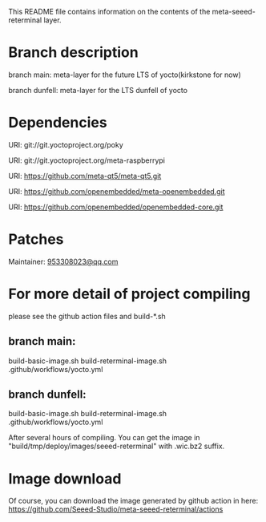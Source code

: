 This README file contains information on the contents of the meta-seeed-reterminal layer.

# Branch description

branch main: meta-layer for the future LTS of yocto(kirkstone for now)

branch dunfell: meta-layer for the LTS dunfell of yocto

# Dependencies

  URI: git://git.yoctoproject.org/poky

  URI: git://git.yoctoproject.org/meta-raspberrypi

  URI: https://github.com/meta-qt5/meta-qt5.git

  URI: https://github.com/openembedded/meta-openembedded.git

  URI: https://github.com/openembedded/openembedded-core.git

# Patches

Maintainer: 953308023@qq.com

# For more detail of project compiling

please see the github action files and build-*.sh

## branch main: 

build-basic-image.sh 
build-reterminal-image.sh 
.github/workflows/yocto.yml

## branch dunfell: 

build-basic-image.sh 
build-reterminal-image.sh 
.github/workflows/yocto.yml

After several hours of compiling.
You can get the image in "build/tmp/deploy/images/seeed-reterminal"
with  .wic.bz2 suffix.

# Image download
Of course, you can download the image generated by github action in here:
https://github.com/Seeed-Studio/meta-seeed-reterminal/actions
